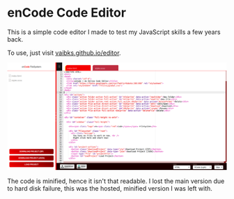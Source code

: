 # enCode Code Editor

This is a simple code editor I made to test my JavaScript skills a few years back.

To use, just visit [vaibks.github.io/editor](https://vaibks.github.io/editor).

![enCode Demo](images/editor.png)

The code is minified, hence it isn't that readable.
I lost the main version due to hard disk failure, this was the hosted, minified version I was left with.